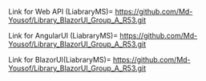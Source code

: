 Link for Web API (LiabraryMS)= https://github.com/Md-Yousof/Library_BlazorUI_Group_A_R53.git

Link for AngularUI (LiabraryMS)= https://github.com/Md-Yousof/Library_BlazorUI_Group_A_R53.git

Link for BlazorUI(LiabraryMS)= https://github.com/Md-Yousof/Library_BlazorUI_Group_A_R53.git
